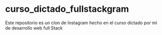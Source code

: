 # curso_dictado_fullstackgram
Este repositorio es un clon de Instagram hecho en el curso dictado por mi de desarrollo web full Stack
